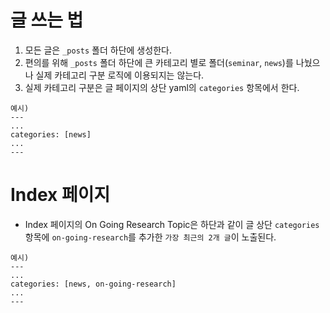 # 글 쓰는 법

1. 모든 글은 `_posts` 폴더 하단에 생성한다.
2. 편의를 위해 `_posts` 폴더 하단에 큰 카테고리 별로 폴더(`seminar`, `news`)를 나눴으나 실제 카테고리 구분 로직에 이용되지는 않는다.
3. 실제 카테고리 구분은 글 페이지의 상단 yaml의 `categories` 항목에서 한다.

```
예시)
---
...
categories: [news]
...
---
```

# Index 페이지

- Index 페이지의 On Going Research Topic은 하단과 같이 글 상단 `categories` 항목에 `on-going-research`를 추가한 `가장 최근의 2개 글`이 노출된다.

```
예시)
---
...
categories: [news, on-going-research]
...
---
```
